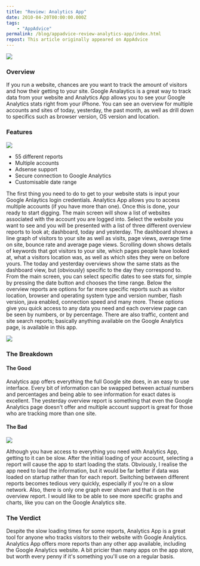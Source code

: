 ```yaml
---
title: "Review: Analytics App"
date: 2010-04-20T00:00:00.000Z
tags:
    - "AppAdvice"
permalink: /blog/appadvice-review-analytics-app/index.html
repost: This article originally appeared on AppAdvice
---
```


![](https://cdn.rknight.me/site/appadvice/5d8d449988.jpg)

### Overview

If you run a website, chances are you want to track the amount of visitors and how their getting to your site. Google Analaytics is a great way to track data from your website and Analytics App allows you to see your Google Analytics stats right from your iPhone. You can see an overview for multiple accounts and sites of today, yesterday, the past month, as well as drill down to specifics such as browser version, OS version and location.

### Features

![](https://cdn.rknight.me/site/appadvice/8a65d533ec.jpg)

- 55 different reports 
- Multiple accounts 
- Adsense support 
- Secure connection to Google Analytics 
- Customisable date range

The first thing you need to do to get to your website stats is input your Google Anlaytics login credentials. Analytics App allows you to access multiple accounts (if you have more than one). Once this is done, your ready to start digging. The main screen will show a list of websites associated with the account you are logged into. Select the website you want to see and you will be presented with a list of three different overview reports to look at; dashboard, today and yesterday. The dashboard shows a line graph of visitors to your site as well as visits, page views, average time on site, bounce rate and average page views. Scrolling down shows details of keywords that got visitors to your site, which pages people have looked at, what a visitors location was, as well as which sites they were on before yours. The today and yesterday overviews show the same stats as the dashboard view, but (obviously) specific to the day they correspond to. From the main screen, you can select specific dates to see stats for, simple by pressing the date button and chooses the time range. Below the overview reports are options for far more specific reports such as visitor location, browser and operating system type and version number, flash version, java enabled, connection speed and many more. These options give you quick access to any data you need and each overview page can be seen by numbers, or by percentage. There are also traffic, content and site search reports; basically anything available on the Google Analytics page, is available in this app.

![](https://cdn.rknight.me/site/appadvice/c0716862e3.jpg)

### The Breakdown

#### The Good

Analytics app offers everything the full Google site does, in an easy to use interface. Every bit of information can be swapped between actual numbers and percentages and being able to see information for exact dates is excellent. The yesterday overview report is something that even the Google Analytics page doesn't offer and multiple account support is great for those who are tracking more than one site. 

#### The Bad

![](https://cdn.rknight.me/site/appadvice/b0d53d6d78.jpg) 

Although you have access to everything you need with Analytics App, getting to it can be slow. After the initial loading of your account, selecting a report will cause the app to start loading the stats. Obviously, I realise the app need to load the information, but it would be far better if data was loaded on startup rather than for each report. Switching between different reports becomes tedious very quickly, especially if you're on a slow network. Also, there is only one graph ever shown and that is on the overview report. I would like to be able to see more specific graphs and charts, like you can on the Google Analytics site.

### The Verdict

Despite the slow loading times for some reports, Analytics App is a great tool for anyone who tracks visitors to their website with Google Analytics. Analytics App offers more reports than any other app available, including the Google Analytics website. A bit pricier than many apps on the app store, but worth every penny if it's something you'll use on a regular basis.
